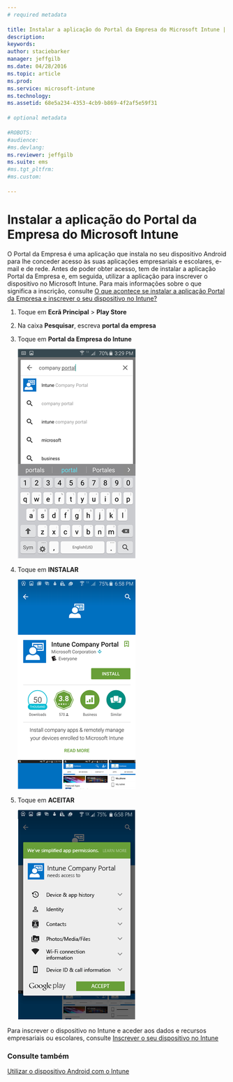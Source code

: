 ```yaml
---
# required metadata

title: Instalar a aplicação do Portal da Empresa do Microsoft Intune | Microsoft Intune
description:
keywords:
author: staciebarker
manager: jeffgilb
ms.date: 04/28/2016
ms.topic: article
ms.prod:
ms.service: microsoft-intune
ms.technology:
ms.assetid: 68e5a234-4353-4cb9-b869-4f2af5e59f31

# optional metadata

#ROBOTS:
#audience:
#ms.devlang:
ms.reviewer: jeffgilb
ms.suite: ems
#ms.tgt_pltfrm:
#ms.custom:

---
```



# Instalar a aplicação do Portal da Empresa do Microsoft Intune

O Portal da Empresa é uma aplicação que instala no seu dispositivo Android para lhe conceder acesso às suas aplicações empresariais e escolares, e-mail e de rede.  Antes de poder obter acesso, tem de instalar a aplicação Portal da Empresa e, em seguida, utilizar a aplicação para inscrever o dispositivo no Microsoft Intune. Para mais informações sobre o que significa a inscrição, consulte [O que acontece se instalar a aplicação Portal da Empresa e inscrever o seu dispositivo no Intune?](what-happens-if-you-install-the-company-portal-app-and-enroll-your-device-in-intune-android.md)

1.  Toque em **Ecrã Principal** &gt; **Play Store**

2.  Na caixa **Pesquisar**, escreva **portal da empresa**

3.  Toque em **Portal da Empresa do Intune**

    ![android-search-company-portal](./media/and-cpinstall-1-search-cp.png)

4.  Toque em **INSTALAR**

    ![android-install-company-portal](./media/and-cpinstall-2-install.png)

5.  Toque em **ACEITAR**

    ![android-accept-company-portal-terms](./media/and-cpinstall-3-cp-accept.png)

Para inscrever o dispositivo no Intune e aceder aos dados e recursos empresariais ou escolares, consulte [Inscrever o seu dispositivo no Intune](enroll-your-device-in-Intune-android.md)

### Consulte também
[Utilizar o dispositivo Android com o Intune](using-your-android-device-with-intune.md)

<!--HONumber=May16_HO2-->


